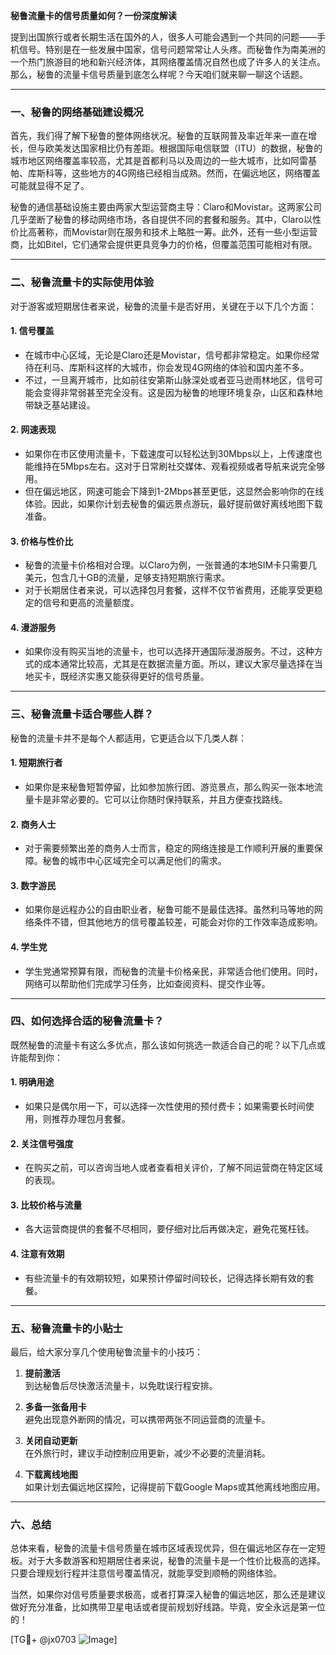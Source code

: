 **秘鲁流量卡的信号质量如何？一份深度解读**

提到出国旅行或者长期生活在国外的人，很多人可能会遇到一个共同的问题——手机信号。特别是在一些发展中国家，信号问题常常让人头疼。而秘鲁作为南美洲的一个热门旅游目的地和新兴经济体，其网络覆盖情况自然也成了许多人的关注点。那么，秘鲁的流量卡信号质量到底怎么样呢？今天咱们就来聊一聊这个话题。

---

### 一、秘鲁的网络基础建设概况

首先，我们得了解下秘鲁的整体网络状况。秘鲁的互联网普及率近年来一直在增长，但与欧美发达国家相比仍有差距。根据国际电信联盟（ITU）的数据，秘鲁的城市地区网络覆盖率较高，尤其是首都利马以及周边的一些大城市，比如阿雷基帕、库斯科等，这些地方的4G网络已经相当成熟。然而，在偏远地区，网络覆盖可能就显得不足了。

秘鲁的通信基础设施主要由两家大型运营商主导：Claro和Movistar。这两家公司几乎垄断了秘鲁的移动网络市场，各自提供不同的套餐和服务。其中，Claro以性价比高著称，而Movistar则在服务和技术上略胜一筹。此外，还有一些小型运营商，比如Bitel，它们通常会提供更具竞争力的价格，但覆盖范围可能相对有限。

---

### 二、秘鲁流量卡的实际使用体验

对于游客或短期居住者来说，秘鲁的流量卡是否好用，关键在于以下几个方面：

#### 1. **信号覆盖**
   - 在城市中心区域，无论是Claro还是Movistar，信号都非常稳定。如果你经常待在利马、库斯科这样的大城市，你会发现4G网络的体验和国内差不多。
   - 不过，一旦离开城市，比如前往安第斯山脉深处或者亚马逊雨林地区，信号可能会变得非常弱甚至完全没有。这是因为秘鲁的地理环境复杂，山区和森林地带缺乏基站建设。

#### 2. **网速表现**
   - 如果你在市区使用流量卡，下载速度可以轻松达到30Mbps以上，上传速度也能维持在5Mbps左右。这对于日常刷社交媒体、观看视频或者导航来说完全够用。
   - 但在偏远地区，网速可能会下降到1-2Mbps甚至更低，这显然会影响你的在线体验。因此，如果你计划去秘鲁的偏远景点游玩，最好提前做好离线地图下载准备。

#### 3. **价格与性价比**
   - 秘鲁的流量卡价格相对合理。以Claro为例，一张普通的本地SIM卡只需要几美元，包含几十GB的流量，足够支持短期旅行需求。
   - 对于长期居住者来说，可以选择包月套餐，这样不仅节省费用，还能享受更稳定的信号和更高的流量额度。

#### 4. **漫游服务**
   - 如果你没有购买当地的流量卡，也可以选择开通国际漫游服务。不过，这种方式的成本通常比较高，尤其是在数据流量方面。所以，建议大家尽量选择在当地买卡，既经济实惠又能获得更好的信号质量。

---

### 三、秘鲁流量卡适合哪些人群？

秘鲁的流量卡并不是每个人都适用，它更适合以下几类人群：

#### 1. **短期旅行者**
   - 如果你是来秘鲁短暂停留，比如参加旅行团、游览景点，那么购买一张本地流量卡是非常必要的。它可以让你随时保持联系，并且方便查找路线。

#### 2. **商务人士**
   - 对于需要频繁出差的商务人士而言，稳定的网络连接是工作顺利开展的重要保障。秘鲁的城市中心区域完全可以满足他们的需求。

#### 3. **数字游民**
   - 如果你是远程办公的自由职业者，秘鲁可能不是最佳选择。虽然利马等地的网络条件不错，但其他地方的信号覆盖较差，可能会对你的工作效率造成影响。

#### 4. **学生党**
   - 学生党通常预算有限，而秘鲁的流量卡价格亲民，非常适合他们使用。同时，网络可以帮助他们完成学习任务，比如查阅资料、提交作业等。

---

### 四、如何选择合适的秘鲁流量卡？

既然秘鲁的流量卡有这么多优点，那么该如何挑选一款适合自己的呢？以下几点或许能帮到你：

#### 1. **明确用途**
   - 如果只是偶尔用一下，可以选择一次性使用的预付费卡；如果需要长时间使用，则推荐办理包月套餐。

#### 2. **关注信号强度**
   - 在购买之前，可以咨询当地人或者查看相关评价，了解不同运营商在特定区域的表现。

#### 3. **比较价格与流量**
   - 各大运营商提供的套餐不尽相同，要仔细对比后再做决定，避免花冤枉钱。

#### 4. **注意有效期**
   - 有些流量卡的有效期较短，如果预计停留时间较长，记得选择长期有效的套餐。

---

### 五、秘鲁流量卡的小贴士

最后，给大家分享几个使用秘鲁流量卡的小技巧：

1. **提前激活**  
   到达秘鲁后尽快激活流量卡，以免耽误行程安排。

2. **多备一张备用卡**  
   避免出现意外断网的情况，可以携带两张不同运营商的流量卡。

3. **关闭自动更新**  
   在外旅行时，建议手动控制应用更新，减少不必要的流量消耗。

4. **下载离线地图**  
   如果计划去偏远地区探险，记得提前下载Google Maps或其他离线地图应用。

---

### 六、总结

总体来看，秘鲁的流量卡信号质量在城市区域表现优异，但在偏远地区存在一定短板。对于大多数游客和短期居住者来说，秘鲁的流量卡是一个性价比极高的选择。只要合理规划行程并注意信号覆盖情况，就能享受到顺畅的网络体验。

当然，如果你对信号质量要求极高，或者打算深入秘鲁的偏远地区，那么还是建议做好充分准备，比如携带卫星电话或者提前规划好线路。毕竟，安全永远是第一位的！

[TG💪+ @jx0703 ![Image](https://github.com/user-attachments/assets/dbca1d08-cadb-493c-b0ec-ad6f7a83f270)]
